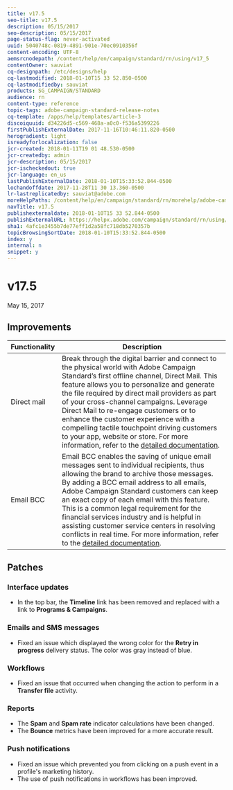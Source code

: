 ```yaml
---
title: v17.5
seo-title: v17.5
description: 05/15/2017
seo-description: 05/15/2017
page-status-flag: never-activated
uuid: 5040748c-0819-4891-901e-70ec0910356f
content-encoding: UTF-8
aemsrcnodepath: /content/help/en/campaign/standard/rn/using/v17_5
contentOwner: sauviat
cq-designpath: /etc/designs/help
cq-lastmodified: 2018-01-10T15 33 52.850-0500
cq-lastmodifiedby: sauviat
products: SG_CAMPAIGN/STANDARD
audience: rn
content-type: reference
topic-tags: adobe-campaign-standard-release-notes
cq-template: /apps/help/templates/article-3
discoiquuid: d34226d5-c569-468a-a0c0-f536a5399226
firstPublishExternalDate: 2017-11-16T10:46:11.820-0500
herogradient: light
isreadyforlocalization: false
jcr-created: 2018-01-11T19 01 48.530-0500
jcr-createdby: admin
jcr-description: 05/15/2017
jcr-ischeckedout: true
jcr-language: en_us
lastPublishExternalDate: 2018-01-10T15:33:52.844-0500
lochandoffdate: 2017-11-28T11 30 13.360-0500
lr-lastreplicatedby: sauviat@adobe.com
moreHelpPaths: /content/help/en/campaign/standard/rn/morehelp/adobe-campaign-standard-release-notes;/content/help/en/campaign/standard/rn/morehelp/adobe-campaign-standard-release-notes
navTitle: v17.5
publishexternaldate: 2018-01-10T15 33 52.844-0500
publishExternalURL: https://helpx.adobe.com/campaign/standard/rn/using/v17_5.html
sha1: 4afc1e3455b7de77eff1d2a58fc718db5270357b
topicBrowsingSortDate: 2018-01-10T15:33:52.844-0500
index: y
internal: n
snippet: y
---
```


# v17.5

May 15, 2017

## Improvements

|  Functionality  | Description  |
|---|---|
|  Direct mail  | Break through the digital barrier and connect to the physical world with Adobe Campaign Standard’s first offline channel, Direct Mail. This feature allows you to personalize and generate the file required by direct mail providers as part of your cross-channel campaigns. Leverage Direct Mail to re-engage customers or to enhance the customer experience with a compelling tactile touchpoint driving customers to your app, website or store. For more information, refer to the [detailed documentation](../../channels/using/about-direct-mail.md).  |
|  Email BCC  | Email BCC enables the saving of unique email messages sent to individual recipients, thus allowing the brand to archive those messages. By adding a BCC email address to all emails, Adobe Campaign Standard customers can keep an exact copy of each email with this feature. This is a common legal requirement for the financial services industry and is helpful in assisting customer service centers in resolving conflicts in real time. For more information, refer to the [detailed documentation](../../administration/using/email-configuration.md#email-bcc).  |

## Patches

### Interface updates

* In the top bar, the **Timeline** link has been removed and replaced with a link to **Programs & Campaigns**.

### Emails and SMS messages

* Fixed an issue which displayed the wrong color for the **Retry in progress** delivery status. The color was gray instead of blue.

### Workflows

* Fixed an issue that occurred when changing the action to perform in a **Transfer file** activity.

### Reports

* The **Spam** and **Spam rate** indicator calculations have been changed.
* The **Bounce** metrics have been improved for a more accurate result.

### Push notifications

* Fixed an issue which prevented you from clicking on a push event in a profile's marketing history.
* The use of push notifications in workflows has been improved.
